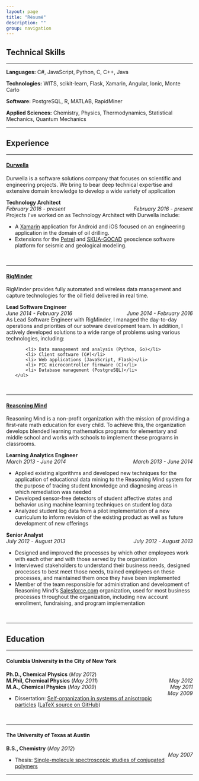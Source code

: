 ```yaml
---
layout: page
title: "Résumé"
description: ""
group: navigation
---
```


## Technical Skills

---

**Languages:** C#, JavaScript, Python, C, C++, Java

**Technologies:** WITS, scikit-learn, Flask, Xamarin, Angular, Ionic, Monte Carlo

**Software:** PostgreSQL, R, MATLAB, RapidMiner

**Applied Sciences:** Chemistry, Physics, Thermodynamics, Statistical Mechanics, Quantum Mechanics

---

## Experience

---

#### [Durwella](http://durwella.com)
Durwella is a software solutions company that focuses on scientific and engineering projects.  We bring to bear deep technical expertise and extensive domain knowledge to develop a wide variety of application

<div class="col-sm-8 col-xs-12"><b>Technology Architect</b></div>
<div class="col-sm-4 col-xs-12">
	<div style="float:right" class="hidden-xs"><em>February 2016 - present</em></div>
	<div class="visible-xs"><em>February 2016 - present</em></div>
</div>
<div class="col-xs-12">Projects I've worked on as Technology Architect with Durwella include:</div> 
<div class="col-xs-12">
	<ul>
		<li> A <a href="http://xamarin.com">Xamarin</a> application for Android and iOS focused on an engineering application in the domain of oil drilling.</li>
		<li> Extensions for the <a href="https://www.software.slb.com/products/petrel">Petrel</a> and <a href="http://www.pdgm.com/products/skua-gocad/">SKUA-GOCAD</a> geoscience software platform for seismic and geological modeling.</li>
	</ul>
</div>&nbsp;

<hr/>

#### [RigMinder](http://rigminder.com)
RigMinder provides fully automated and wireless data management and capture technologies for the oil field delivered in real time.

<div class="col-sm-8 col-xs-12"><b>Lead Software Engineer</b></div>
<div class="col-sm-4 col-xs-12">
	<div style="float:right" class="hidden-xs"><em>June 2014 - February 2016</em></div>
	<div class="visible-xs"><em>June 2014 - February 2016</em></div>
</div>
<div class="col-xs-12">As Lead Software Engineer with RigMinder, I managed the day-to-day operations and priorities of our sotware development team.
In addition, I actively developed solutions to a wide range of problems using various technologies, including:</div> 
<div class="col-xs-12">
	<ul>

		<li> Data management and analysis (Python, Go)</li>
		<li> Client software (C#)</li>
		<li> Web applications (JavaScript, Flask)</li>
		<li> PIC microcontroller firmware (C)</li>
		<li> Database management (PostgreSQL)</li>
	</ul>
</div>&nbsp;

---

#### [Reasoning Mind](http://reasoningmind.org)
Reasoning Mind is a non-profit organization with the mission of providing a first-rate math education for every child. To achieve this, the organization develops blended learning mathematics programs for elementary and middle school and works with schools to implement these programs in classrooms.

<div class="col-sm-8 col-xs-12"><b>Learning Analytics Engineer</b></div>
<div class="col-sm-4 col-xs-12">
	<div style="float:right" class="hidden-xs"><em>March 2013 - June 2014</em></div>
	<div class="visible-xs"><em>March 2013 - June 2014</em></div>
</div>
<div class="col-xs-12">
	<ul>
		<li> Applied existing algorithms and developed new techniques for the application of educational data mining to the Reasoning Mind system for the purpose of tracing student knowledge and diagnosing areas in which remediation was needed</li>
		<li> Developed sensor-free detectors of student affective states and behavior using machine learning techniques on student log data</li>
		<li> Analyzed student log data from a pilot implementation of a new curriculum to inform revision of the existing product as well as future development of new offerings</li>
	</ul>
</div>

<div class="col-sm-8 col-xs-12"><b>Senior Analyst</b></div>
<div class="col-sm-4 col-xs-12">
	<div style="float:right" class="hidden-xs"><em>July 2012 - August 2013</em></div>
	<div class="visible-xs"><em>July 2012 - August 2013</em></div>
</div>
<div class="col-xs-12">
	<ul>
		<li> Designed and improved the processes by which other employees work with each other and with those served by the organization</li>
		<li> Interviewed stakeholders to understand their business needs, designed processes to best meet those needs, trained employees on these processes, and maintained them once they have been implemented</li>
		<li> Member of the team responsible for administration and development of Reasoning Mind's <a href="http://salesforce.com">Salesforce.com</a> organization, used for most business processes throughout the organization, including new account enrollment, fundraising, and program implementation</li>
	</ul>
</div>&nbsp;

---

## Education

---

#### Columbia University in the City of New York
<div class="col-sm-8 col-xs-12"><b>Ph.D., Chemical Physics</b><span class="visible-xs-inline"> (<em>May 2012</em>)</span></div>
<div class="col-sm-4 hidden-xs"><div style="float:right"><em>May 2012</em></div></div>
<div class="col-sm-8 col-xs-12"><b>M.Phil, Chemical Physics</b><span class="visible-xs-inline"> (<em>May 2011</em>)</span></div>
<div class="col-sm-4 hidden-xs"><div style="float:right"><em>May 2011</em></div></div>
<div class="col-sm-8 col-xs-12"><b>M.A., Chemical Physics</b><span class="visible-xs-inline"> (<em>May 2009</em>)</span></div>
<div class="col-sm-4 hidden-xs"><div style="float:right"><em>May 2009</em></div></div>
<div class="col-xs-12">
	<ul><li>Dissertation: <a href="https://github.com/wlmiller/thesis/blob/master/main.pdf?raw=true">Self-organization in systems of anisotropic particles</a> (<a href="https://github.com/wlmiller/thesis">LaTeX source on GitHub</a>)</li></ul>
</div>&nbsp;

---

#### The University of Texas at Austin
<div class="col-sm-8 col-xs-12"><b>B.S., Chemistry</b><span class="visible-xs-inline"> (<em>May 2012</em>)</span></div>
<div class="col-sm-4 hidden-xs"><div style="float:right"><em>May 2007</em></div></div>
<div class="col-xs-12">
<ul><li> Thesis: <a href="{{ site.url }}/assets/WLMiller-UTthesis.pdf">Single-molecule spectroscopic studies of conjugated polymers</a></li></ul>
</div>

---


